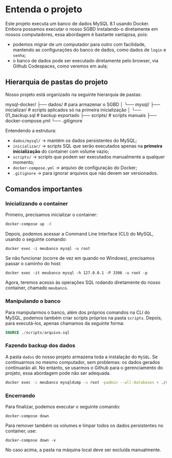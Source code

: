 # Entenda o projeto

Este projeto executa um banco de dados MySQL 8.1 usando Docker. Embora possamos executar o nosso SGBD instalando-o diretamente em nossos computadores, essa abordagem é bastante vantajosa, pois:

- podemos migrar de um computador para outro com facilidade, mantendo as configurações do banco de dados, como dados de `login` e `senha`;
- o banco de dados pode ser executado diretamente pelo browser, via Github Codespaces, como veremos em aula;

## Hierarquia de pastas do projeto

Nosso projeto está organizado na seguinte hierarquia de pastas: 

mysql-docker/
├── dados/                  # para armazenar o SGBD
│   └── mysql/
├── inicializar/                   # scripts aplicados só na primeira inicialização
│   └── 01_backup.sql       # backup exportado
├── scripts/                # scripts manuais 
├── docker-compose.yml
└── .gitignore

Entendendo a estrutura:

- `dados/mysql/` → mantém os dados persistentes do MySQL;  
- `inicializar/` → scripts SQL que serão executados apenas na **primeira inicialização** do container com volume vazio;  
- `scripts/` → scripts que podem ser executados manualmente a qualquer momento;  
- `docker-compose.yml` → arquivo de configuração do Docker;  
- `.gitignore` → para ignorar arquivos que não devem ser versionados.

## Comandos importantes

### Inicializando o container

Primeiro, precisamos inicializar o container:

```bash
docker-compose up -d
```

Depois, podemos acessar a Command Line Interface (CLI) do MySQL, usando o seguinte comando:

```
docker exec -i meubanco mysql -u root
```

Se não funcionar (ocorre de vez em quando no Windows), precisamos passar o caminho do host:

```
docker exec -it meubanco mysql -h 127.0.0.1 -P 3306 -u root -p
```

Agora, teremos acesso às operações SQL rodando diretamente do nosso container, chamado `meubanco`. 

### Manipulando o banco

Para manipularmos o banco, além dos próprios comandos na CLI do MySQL, podemos também criar scripts próprios na pasta `scripts`. Depois, para executá-los, apenas chamamos da seguinte forma:

```sql
SOURCE ./scripts/arquivo.sql
```

### Fazendo backup dos dados

A pasta `dados` do nosso projeto armazena toda a instalação do `MySQL`. Se continuarmos no mesmo computador, sem problemas: os dados gerados continuarão ali. No entanto, se usarmos o Github para o gerenciamento do projeto, essa abordagem pode não ser adequada. 

```bash
docker exec -i meubanco mysqldump -u root -padmin --all-databases > ./scripts/backup.sql
```

### Encerrando

Para finalizar, podemos executar o seguinte comando:

```
docker-compose down
```

Para remover também os volumes e limpar todos os dados persistentes no container, use:

```
docker-compose down -v
```

No caso acima, a pasta na máquina local deve ser excluída manualmente.